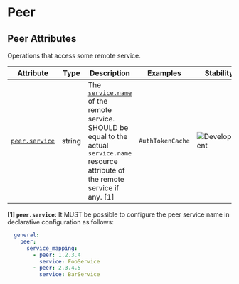 <!-- NOTE: THIS FILE IS AUTOGENERATED. DO NOT EDIT BY HAND. -->
<!-- see templates/registry/markdown/attribute_namespace.md.j2 -->

# Peer

## Peer Attributes

Operations that access some remote service.

| Attribute | Type | Description | Examples | Stability |
|---|---|---|---|---|
| <a id="peer-service" href="#peer-service">`peer.service`</a> | string | The [`service.name`](/docs/resource/README.md#service) of the remote service. SHOULD be equal to the actual `service.name` resource attribute of the remote service if any. [1] | `AuthTokenCache` | ![Development](https://img.shields.io/badge/-development-blue) |

**[1] `peer.service`:** It MUST be possible to configure the peer service name in declarative configuration as follows:
```yaml instrumentation/development:
  general:
    peer:
      service_mapping:
        - peer: 1.2.3.4
          service: FooService
        - peer: 2.3.4.5
          service: BarService
```
